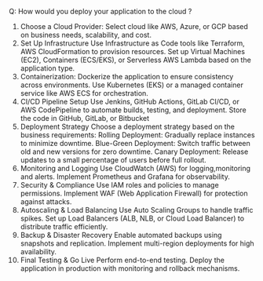 Q: How would you deploy your application to the cloud ?
1. Choose a Cloud Provider:
Select cloud like AWS, Azure, or GCP based on business needs, scalability, and cost.
2. Set Up Infrastructure
Use Infrastructure as Code tools like Terraform, AWS CloudFormation to provision resources.
Set up Virtual Machines (EC2), Containers (ECS/EKS), or Serverless AWS Lambda based on the application type.
3. Containerization:
Dockerize the application to ensure consistency across environments.
Use Kubernetes (EKS) or a managed container service like AWS ECS for orchestration.
4. CI/CD Pipeline Setup
Use Jenkins, GitHub Actions, GitLab CI/CD, or AWS CodePipeline to automate builds, testing, and deployment.
Store the code in GitHub, GitLab, or Bitbucket
5. Deployment Strategy
Choose a deployment strategy based on the business requirements:
Rolling Deployment: Gradually replace instances to minimize downtime.
Blue-Green Deployment: Switch traffic between old and new versions for zero downtime.
Canary Deployment: Release updates to a small percentage of users before full rollout.
6. Monitoring and Logging
Use CloudWatch (AWS) for logging,monitoring and alerts.
Implement Prometheus and Grafana for observability.
7. Security & Compliance
Use IAM roles and policies to manage permissions.
Implement WAF (Web Application Firewall) for protection against attacks.
8. Autoscaling & Load Balancing
Use Auto Scaling Groups to handle traffic spikes.
Set up Load Balancers (ALB, NLB, or Cloud Load Balancer) to distribute traffic efficiently.
9. Backup & Disaster Recovery
Enable automated backups using snapshots and replication.
Implement multi-region deployments for high availability.
10. Final Testing & Go Live
Perform end-to-end testing.
Deploy the application in production with monitoring and rollback mechanisms.
